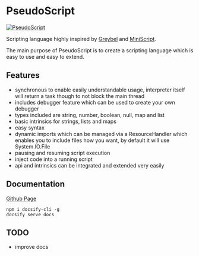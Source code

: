 # PseudoScript

[![PseudoScript](https://circleci.com/gh/ayecue/PseudoScript.svg?style=svg)](https://circleci.com/gh/ayecue/PseudoScript)

Scripting language highly inspired by [Greybel](https://github.com/ayecue/greybel-js) and [MiniScript](https://github.com/JoeStrout/miniscript).

The main purpose of PseudoScript is to create a scripting language which is easy to use and easy to extend.

## Features

- synchronous to enable easily understandable usage, interpreter itself will return a task though to not block the main thread
- includes debugger feature which can be used to create your own debugger
- types included are string, number, boolean, null, map and list
- basic intrinsics for strings, lists and maps
- easy syntax
- dynamic imports which can be managed via a ResourceHandler which enables you to include files how you want, by default it will use System.IO.File
- pausing and resuming script execution
- inject code into a running script
- api and intrinsics can be integrated and extended very easily

## Documentation

[Github Page](https://ayecue.github.io/PseudoScript)

```
npm i docsify-cli -g
docsify serve docs
```

## TODO

- improve docs
